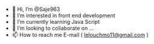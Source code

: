 - 👋 Hi, I’m @Saje963
- 👀 I’m interested in front end development
- 🌱 I’m currently learning Java Script
- 💞️ I’m looking to collaborate on ...
- 📫 How to reach me E-mail ( lelouchmo11@gmail.com ) 

<!---
Saje963/Saje963 is a ✨ special ✨ repository because its `README.md` (this file) appears on your GitHub profile.
You can click the Preview link to take a look at your changes.
--->
